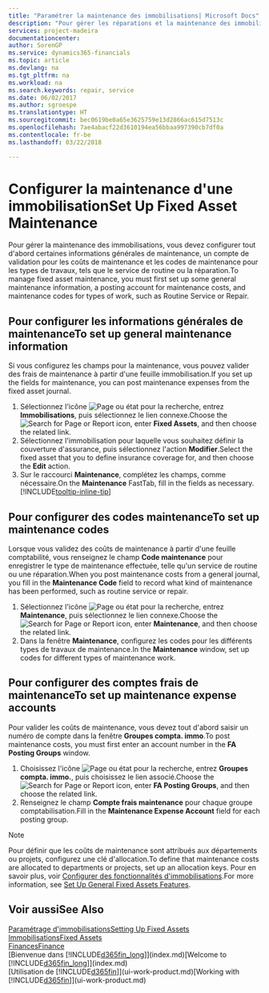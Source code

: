 ```yaml
---
title: "Paramétrer la maintenance des immobilisations| Microsoft Docs"
description: "Pour gérer les réparations et la maintenance des immobilisations, spécifiez les informations de maintenance générale, les codes du type de travail, et un compte de validation pour les coûts."
services: project-madeira
documentationcenter: 
author: SorenGP
ms.service: dynamics365-financials
ms.topic: article
ms.devlang: na
ms.tgt_pltfrm: na
ms.workload: na
ms.search.keywords: repair, service
ms.date: 06/02/2017
ms.author: sgroespe
ms.translationtype: HT
ms.sourcegitcommit: bec0619be0a65e3625759e13d2866ac615d7513c
ms.openlocfilehash: 7ae4abacf22d3610194ea56bbaa997390cb7df0a
ms.contentlocale: fr-be
ms.lasthandoff: 03/22/2018

---
```

# <a name="set-up-fixed-asset-maintenance"></a><span data-ttu-id="a5be7-103">Configurer la maintenance d'une immobilisation</span><span class="sxs-lookup"><span data-stu-id="a5be7-103">Set Up Fixed Asset Maintenance</span></span>
<span data-ttu-id="a5be7-104">Pour gérer la maintenance des immobilisations, vous devez configurer tout d'abord certaines informations générales de maintenance, un compte de validation pour les coûts de maintenance et les codes de maintenance pour les types de travaux, tels que le service de routine ou la réparation.</span><span class="sxs-lookup"><span data-stu-id="a5be7-104">To manage fixed asset maintenance, you must first set up some general maintenance information, a posting account for maintenance costs, and maintenance codes for types of work, such as Routine Service or Repair.</span></span>

## <a name="to-set-up-general-maintenance-information"></a><span data-ttu-id="a5be7-105">Pour configurer les informations générales de maintenance</span><span class="sxs-lookup"><span data-stu-id="a5be7-105">To set up general maintenance information</span></span>
<span data-ttu-id="a5be7-106">Si vous configurez les champs pour la maintenance, vous pouvez valider des frais de maintenance à partir d'une feuille immobilisation.</span><span class="sxs-lookup"><span data-stu-id="a5be7-106">If you set up the fields for maintenance, you can post maintenance expenses from the fixed asset journal.</span></span>

1. <span data-ttu-id="a5be7-107">Sélectionnez l'icône ![Page ou état pour la recherche](media/ui-search/search_small.png "Page ou état pour la recherche"), entrez **Immobilisations**, puis sélectionnez le lien connexe.</span><span class="sxs-lookup"><span data-stu-id="a5be7-107">Choose the ![Search for Page or Report](media/ui-search/search_small.png "Search for Page or Report icon") icon, enter **Fixed Assets**, and then choose the related link.</span></span>
2. <span data-ttu-id="a5be7-108">Sélectionnez l'immobilisation pour laquelle vous souhaitez définir la couverture d'assurance, puis sélectionnez l'action **Modifier**.</span><span class="sxs-lookup"><span data-stu-id="a5be7-108">Select the fixed asset that you to define insurance coverage for, and then choose the **Edit** action.</span></span>
3. <span data-ttu-id="a5be7-109">Sur le raccourci **Maintenance**, complétez les champs, comme nécessaire.</span><span class="sxs-lookup"><span data-stu-id="a5be7-109">On the **Maintenance** FastTab, fill in the fields as necessary.</span></span> [!INCLUDE[tooltip-inline-tip](includes/tooltip-inline-tip_md.md)]

## <a name="to-set-up-maintenance-codes"></a><span data-ttu-id="a5be7-110">Pour configurer des codes maintenance</span><span class="sxs-lookup"><span data-stu-id="a5be7-110">To set up maintenance codes</span></span>
<span data-ttu-id="a5be7-111">Lorsque vous validez des coûts de maintenance à partir d'une feuille comptabilité, vous renseignez le champ **Code maintenance** pour enregistrer le type de maintenance effectuée, telle qu'un service de routine ou une réparation.</span><span class="sxs-lookup"><span data-stu-id="a5be7-111">When you post maintenance costs from a general journal, you fill in the **Maintenance Code** field to record what kind of maintenance has been performed, such as routine service or repair.</span></span>

1. <span data-ttu-id="a5be7-112">Sélectionnez l'icône ![Page ou état pour la recherche](media/ui-search/search_small.png "Page ou état pour la recherche"), entrez **Maintenance**, puis sélectionnez le lien connexe.</span><span class="sxs-lookup"><span data-stu-id="a5be7-112">Choose the ![Search for Page or Report](media/ui-search/search_small.png "Search for Page or Report icon") icon, enter **Maintenance**, and then choose the related link.</span></span>
2. <span data-ttu-id="a5be7-113">Dans la fenêtre **Maintenance**, configurez les codes pour les différents types de travaux de maintenance.</span><span class="sxs-lookup"><span data-stu-id="a5be7-113">In the **Maintenance** window, set up codes for different types of maintenance work.</span></span>

## <a name="to-set-up-maintenance-expense-accounts"></a><span data-ttu-id="a5be7-114">Pour configurer des comptes frais de maintenance</span><span class="sxs-lookup"><span data-stu-id="a5be7-114">To set up maintenance expense accounts</span></span>
<span data-ttu-id="a5be7-115">Pour valider les coûts de maintenance, vous devez tout d'abord saisir un numéro de compte dans la fenêtre **Groupes compta. immo**.</span><span class="sxs-lookup"><span data-stu-id="a5be7-115">To post maintenance costs, you must first enter an account number in the **FA Posting Groups** window.</span></span>

1. <span data-ttu-id="a5be7-116">Choisissez l'icône ![Page ou état pour la recherche](media/ui-search/search_small.png "icône Page ou état pour la recherche"), entrez **Groupes compta. immo.**, puis choisissez le lien associé.</span><span class="sxs-lookup"><span data-stu-id="a5be7-116">Choose the ![Search for Page or Report](media/ui-search/search_small.png "Search for Page or Report icon") icon, enter **FA Posting Groups**, and then choose the related link.</span></span>
2. <span data-ttu-id="a5be7-117">Renseignez le champ **Compte frais maintenance** pour chaque groupe comptabilisation.</span><span class="sxs-lookup"><span data-stu-id="a5be7-117">Fill in the **Maintenance Expense Account** field for each posting group.</span></span>

> [!NOTE]  
>   <span data-ttu-id="a5be7-118">Pour définir que les coûts de maintenance sont attribués aux départements ou projets, configurez une clé d'allocation.</span><span class="sxs-lookup"><span data-stu-id="a5be7-118">To define that maintenance costs are allocated to departments or projects, set up an allocation keys.</span></span> <span data-ttu-id="a5be7-119">Pour en savoir plus, voir [Configurer des fonctionnalités d'immobilisations](fa-how-setup-general.md).</span><span class="sxs-lookup"><span data-stu-id="a5be7-119">For more information, see [Set Up General Fixed Assets Features](fa-how-setup-general.md).</span></span>

## <a name="see-also"></a><span data-ttu-id="a5be7-120">Voir aussi</span><span class="sxs-lookup"><span data-stu-id="a5be7-120">See Also</span></span>
[<span data-ttu-id="a5be7-121">Paramétrage d'immobilisations</span><span class="sxs-lookup"><span data-stu-id="a5be7-121">Setting Up Fixed Assets</span></span>](fa-setup.md)  
[<span data-ttu-id="a5be7-122">Immobilisations</span><span class="sxs-lookup"><span data-stu-id="a5be7-122">Fixed Assets</span></span>](fa-manage.md)  
[<span data-ttu-id="a5be7-123">Finances</span><span class="sxs-lookup"><span data-stu-id="a5be7-123">Finance</span></span>](finance.md)  
<span data-ttu-id="a5be7-124">[Bienvenue dans [!INCLUDE[d365fin_long](includes/d365fin_long_md.md)]](index.md)</span><span class="sxs-lookup"><span data-stu-id="a5be7-124">[Welcome to [!INCLUDE[d365fin_long](includes/d365fin_long_md.md)]](index.md)</span></span>  
<span data-ttu-id="a5be7-125">[Utilisation de [!INCLUDE[d365fin](includes/d365fin_md.md)]](ui-work-product.md)</span><span class="sxs-lookup"><span data-stu-id="a5be7-125">[Working with [!INCLUDE[d365fin](includes/d365fin_md.md)]](ui-work-product.md)</span></span>

